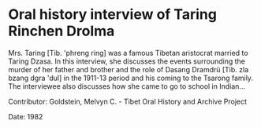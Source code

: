 # Oral history interview of Taring Rinchen Drolma  
Mrs. Taring [Tib. 'phreng ring] was a famous Tibetan aristocrat married to Taring Dzasa. In this interview, she discusses the events surrounding the murder of her father and brother and the role of Dasang Dramdrü [Tib. zla bzang dgra 'dul] in the 1911-13 period and his coming to the Tsarong family. The interviewee also discusses how she came to go to school in Indian... 

Contributor: Goldstein, Melvyn C. - Tibet Oral History and Archive Project  

Date:
1982  

